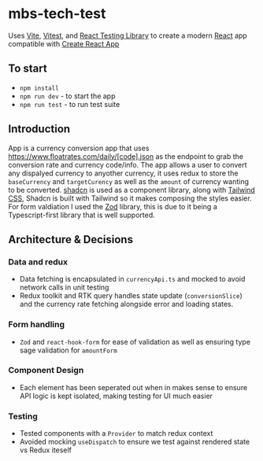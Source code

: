 # mbs-tech-test

Uses [Vite](https://vitejs.dev/), [Vitest](https://vitest.dev/), and [React Testing Library](https://github.com/testing-library/react-testing-library) to create a modern [React](https://react.dev/) app compatible with [Create React App](https://create-react-app.dev/)


## To start

- `npm install`
- `npm run dev` - to start the app
- `npm run test` - to run test suite

## Introduction
App is a currency conversion app that uses https://www.floatrates.com/daily/[code].json as the endpoint to grab the conversion rate and currency code/info. 
The app allows a user to convert any dispalyed currency to anyother currency, it uses redux to store the `baseCurrency` and `targetCurency` as well as the `amount` of currency wanting to be converted.
[shadcn](https://ui.shadcn.com/) is used as a component library, along with [Tailwind CSS](https://tailwindcss.com/), Shadcn is built with Tailwind so it makes composing the styles easier. For form valdiation I used the [Zod](https://zod.dev/) library, this is due to it being a Typescript-first library that is well supported.

## Architecture & Decisions
### Data and redux
- Data fetching is encapsulated in `currencyApi.ts` and mocked to avoid network calls in unit testing
- Redux toolkit and RTK query handles state update (`conversionSlice`) and the currency rate fetching alongside error and loading states.

### Form handling
- `Zod` and `react-hook-form` for ease of validation as well as ensuring type sage validation for `amountForm`

### Component Design
- Each element has been seperated out when in makes sense to ensure API logic is kept isolated, making testing for UI much easier

### Testing
- Tested components with a `Provider` to match redux context
- Avoided mocking `useDispatch` to ensure we test against rendered state vs Redux iteself
